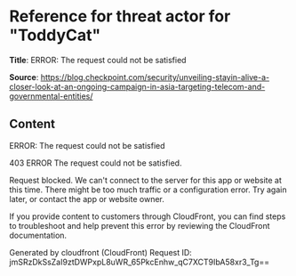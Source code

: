 # Reference for threat actor for "ToddyCat"

**Title**: ERROR: The request could not be satisfied

**Source**: https://blog.checkpoint.com/security/unveiling-stayin-alive-a-closer-look-at-an-ongoing-campaign-in-asia-targeting-telecom-and-governmental-entities/

## Content


ERROR: The request could not be satisfied

403 ERROR
The request could not be satisfied.

Request blocked.
We can't connect to the server for this app or website at this time. There might be too much traffic or a configuration error. Try again later, or contact the app or website owner.

If you provide content to customers through CloudFront, you can find steps to troubleshoot and help prevent this error by reviewing the CloudFront documentation.



Generated by cloudfront (CloudFront)
Request ID: jmSRzDkSsZaI9ztDWPxpL8uWR_65PkcEnhw_qC7XCT9IbA58xr3_Tg==



